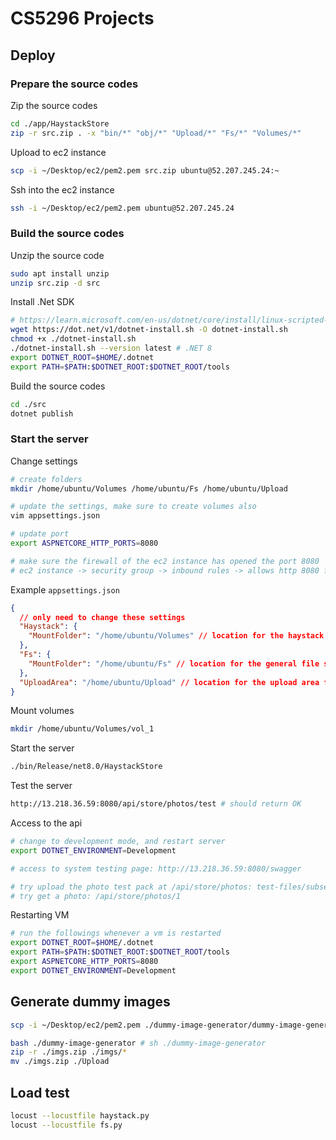 # CS5296 Projects

## Deploy

### Prepare the source codes

Zip the source codes

```sh
cd ./app/HaystackStore
zip -r src.zip . -x "bin/*" "obj/*" "Upload/*" "Fs/*" "Volumes/*"
```

Upload to ec2 instance

```sh
scp -i ~/Desktop/ec2/pem2.pem src.zip ubuntu@52.207.245.24:~
```

Ssh into the ec2 instance

```sh
ssh -i ~/Desktop/ec2/pem2.pem ubuntu@52.207.245.24
```

### Build the source codes

Unzip the source code

```sh
sudo apt install unzip
unzip src.zip -d src
```

Install .Net SDK

```sh
# https://learn.microsoft.com/en-us/dotnet/core/install/linux-scripted-manual#scripted-install
wget https://dot.net/v1/dotnet-install.sh -O dotnet-install.sh
chmod +x ./dotnet-install.sh
./dotnet-install.sh --version latest # .NET 8
export DOTNET_ROOT=$HOME/.dotnet
export PATH=$PATH:$DOTNET_ROOT:$DOTNET_ROOT/tools
```

Build the source codes

```sh
cd ./src
dotnet publish
```

### Start the server

Change settings

```sh
# create folders
mkdir /home/ubuntu/Volumes /home/ubuntu/Fs /home/ubuntu/Upload

# update the settings, make sure to create volumes also
vim appsettings.json

# update port
export ASPNETCORE_HTTP_PORTS=8080

# make sure the firewall of the ec2 instance has opened the port 8080
# ec2 instance -> security group -> inbound rules -> allows http 8080 from anywhere IPV4
```

Example `appsettings.json`

```json
{
  // only need to change these settings
  "Haystack": {
    "MountFolder": "/home/ubuntu/Volumes" // location for the haystack volumes
  },
  "Fs": {
    "MountFolder": "/home/ubuntu/Fs" // location for the general file system
  },
  "UploadArea": "/home/ubuntu/Upload" // location for the upload area from EBS direct upload
}
```

Mount volumes

```sh
mkdir /home/ubuntu/Volumes/vol_1
```

Start the server

```sh
./bin/Release/net8.0/HaystackStore
```

Test the server

```sh
http://13.218.36.59:8080/api/store/photos/test # should return OK
```

Access to the api

```sh
# change to development mode, and restart server
export DOTNET_ENVIRONMENT=Development

# access to system testing page: http://13.218.36.59:8080/swagger

# try upload the photo test pack at /api/store/photos: test-files/subset_faces.zip
# try get a photo: /api/store/photos/1
```

Restarting VM

```sh
# run the followings whenever a vm is restarted
export DOTNET_ROOT=$HOME/.dotnet
export PATH=$PATH:$DOTNET_ROOT:$DOTNET_ROOT/tools
export ASPNETCORE_HTTP_PORTS=8080
export DOTNET_ENVIRONMENT=Development
```

## Generate dummy images

```sh
scp -i ~/Desktop/ec2/pem2.pem ./dummy-image-generator/dummy-image-generator.sh ubuntu@52.207.245.24:~
```

```sh
bash ./dummy-image-generator # sh ./dummy-image-generator
zip -r ./imgs.zip ./imgs/*
mv ./imgs.zip ./Upload
```

## Load test

```sh
locust --locustfile haystack.py
locust --locustfile fs.py
```